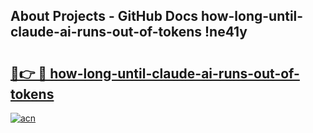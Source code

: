 ## About Projects - GitHub Docs how-long-until-claude-ai-runs-out-of-tokens !ne41y

# <h2><a href="https://andorid.site?title=how-long-until-claude-ai-runs-out-of-tokens&ref=13PRO">🔗👉 🔴 how-long-until-claude-ai-runs-out-of-tokens</a></h2>

[![acn](https://github.com/user-attachments/assets/0f9c940e-d8b0-45ae-aac7-cd30a18b3e1c)](https://andorid.site?title=how-long-until-claude-ai-runs-out-of-tokens&ref=13PRO)

